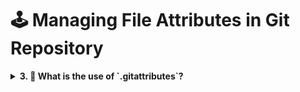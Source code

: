 # 🕹️ **Managing File Attributes in Git Repository**

<details>
<summary> <b> 3. 🤔 What is the use of `.gitattributes`? </b> </summary>

*	The `.gitattributes` file is a standard Git configuration file. It allows you to specify attributes and behaviors for certain files in your repository. For example, you can define the line-ending style, binary or text attributes, and more.


</details>